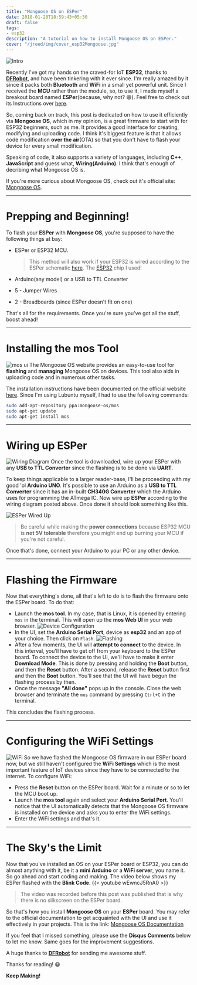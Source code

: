 ```yaml
---
title: "Mongoose OS on ESPer"
date: 2018-01-28T18:59:43+05:30
draft: false
tags:
- esp32
description: "A tutorial on how to install Mongoose OS on ESPer."
cover: "/jreed/img/cover_esp32Mongoose.jpg"
---
```

![Intro](../img/esp32Mongoose.jpg)

Recently I've got my hands on the craved-for IoT **ESP32**, thanks to
**[DFRobot](https://www.dfrobot.com)**, and have been tinkering with it ever since.
I'm really amazed by it since it packs both **Bluetooth** and **WiFi** in a small yet
powerful unit. Since I received the **MCU** rather than the module, so, to use it, I
made myself a breakout board named **ESPer**(because, why not? :smile:). Feel free to
check out its Instructions over
[here](https://www.instructables.com/id/DIY-ESP32-Development-Board-ESPer/).

So, coming back on track, this post is dedicated on how to use it efficiently via
**Mongoose OS**, which in my opinion, is a great firmware to start with for ESP32
beginners, such as me. It provides a good interface for creating, modifying
and uploading code. I think it's biggest feature is that it allows code
modification **over the air**(OTA) so that you don't have to flash your device
for every small modification.

Speaking of code, it also supports a variety of languages, including
**C++**, **JavaScript** and guess what, **Wiring(Arduino)**. I think that's
enough of decribing what Mongoose OS is. 

If you're more curious about Mongoose OS, check out it's official site:
[Mongoose OS](https://www.mongoose-os.com).

---

# Prepping and Beginning!
To flash your **ESPer** with **Mongoose OS**, you're supposed to have the following
things at bay:

- ESPer or ESP32 MCU.

  > This method will also work if your ESP32 is wired according to the ESPer schematic
    [here](https://cdn.instructables.com/FOU/1WS0/JBE12R70/FOU1WS0JBE12R70.LARGE.jpg).
    The [ESP32](https://www.dfrobot.com/product-1559.html) chip I used! 

- Arduino(any model) or a USB to TTL Converter
- 5 - Jumper Wires
- 2 - Breadboards (since ESPer doesn't fit on one)

That's all for the requirements. Once you're sure you've got all the stuff, boost ahead!

---

# Installing the mos Tool
![mos ui](../img/mos.png)
The Mongoose OS website provides an easy-to-use tool for **flashing** and **managing**
Mongoose OS on devices. This tool also aids in uploading code and in numerous other tasks. 

The installation instructions have been documented on the official website
[here](https://mongoose-os.com/software.html).
Since I'm using Lubuntu myself, I had to use the following commands:

```bash
sudo add-apt-repository ppa:mongoose-os/mos
sudo apt-get update
sudo apt-get install mos
```
---

# Wiring up ESPer
![Wiring Diagram](../img/wiring.jpg)
Once the tool is downloaded, wire up your ESPer with any **USB to TTL Converter**
since the flashing is to be done via **UART**. 

To keep things applicable to a larger reader-base, I'll be proceeding with my good
'ol **Arduino UNO**. It's possible to use an Arduino as a **USB to TTL Converter**
since it has an in-built **CH340G Converter** which the Arduino uses for programming
the ATmega IC.
Now wire up **ESPer** according to the wiring diagram posted above. Once done it should
look something like this.

![ESPer Wired Up](../img/wiring-real.jpg)

> Be careful while making the **power connections** because ESP32 MCU is
**not 5V tolerable** therefore you might end up burning your MCU if you're not careful.

Once that's done, connect your Arduino to your PC or any other device.

---

# Flashing the Firmware
Now that everything's done, all that's left to do is to flash the firmware onto
the ESPer board. To do that:

- Launch the **mos tool**. In my case, that is Linux, it is opened by entering
  `mos` in the terminal. This will open up the **mos Web UI** in your web browser.
  ![Device Configuration](../img/device.png)
- In the UI, set the **Arduino Serial Port**, device as **esp32** and an app of
  your choice. Then click on `Flash`.
  ![Flashing](../img/flash.png)
- After a few moments, the UI will **attempt to connect** to the device. In this
  interval, you'll have to get off from your keyboard to the ESPer board. To connect
  the device to the UI, we'll have to make it enter **Download Mode**. This is done
  by pressing and holding the **Boot** button, and then the **Reset** button. After
  a second, release the **Reset** button first and then the **Boot** button. You'll
  see that the UI will have begun the flashing process by then.
- Once the message **"All done"** pops up in the console. Close the web browser and
  terminate the `mos` command by pressing `Ctrl+C` in the terminal.

This concludes the flashing process.

---

# Configuring the WiFi Settings
![WiFi](../img/wifi.png)
So we have flashed the Mongoose OS firmware in our ESPer board now, but we still
haven't configured the **WiFi Settings** which is the most important feature of
IoT devices since they have to be connected to the internet. To configure WiFi:

- Press the **Reset** button on the ESPer board. Wait for a minute or so to let
  the MCU boot up.
- Launch the **mos tool** again and select your **Arduino Serial Port**. You'll
  notice that the UI automatically detects that the Mongoose OS firmware is installed
  on the device and asks you to enter the WiFi settings.
- Enter the WiFi settings and that's it.


---

# The Sky's the Limit
Now that you've installed an OS on your ESPer board or ESP32, you can do almost
anything with it, be it a **mini Arduino** or a **WiFi server**, you name it.
So go ahead and start coding and making. The video below shows my ESPer flashed
with the 
**Blink Code**.
{{< youtube wEwncJ5RnA0 >}}

> The video was recorded before this post was published that is why there is no
silkscreen on the ESPer board.

So that's how you install **Mongoose OS** on your **ESPer** board. You may refer
to the official documentation to get acquainted with the UI and use it effectively
in your projects. This is the link:
[Mongoose OS Documentation](https://mongoose-os.com/docs/)

If you feel that I missed something, please use the **Disqus Comments** below to
let me know. Same goes for the improvement suggestions. 

A huge thanks to **[DFRobot](https://www.dfrobot.com)** for sending me awesome stuff. 

Thanks for reading!  :grinning:

**Keep Making!**
